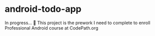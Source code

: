 # android-todo-app
In progress... 🔧
This project is the prework I need to complete to enroll Professional Android course at CodePath.org

